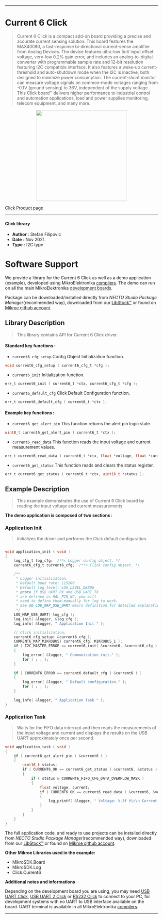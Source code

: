 
---
# Current 6 Click

> Current 6 Click is a compact add-on board providing a precise and accurate current sensing solution. This board features the MAX40080, a fast-response bi-directional current-sense amplifier from Analog Devices. The device features ultra-low 5uV input offset voltage, very-low 0.2% gain error, and includes an analog-to-digital converter with programmable sample rate and 12-bit resolution featuring I2C compatible interface. It also features a wake-up current-threshold and auto-shutdown mode when the I2C is inactive, both designed to minimize power consumption. The current-shunt monitor can measure voltage signals on common-mode voltages ranging from -0.1V (ground sensing) to 36V, independent of the supply voltage. This Click board™ delivers higher performance to industrial control and automation applications, load and power supplies monitoring, telecom equipment, and many more.

<p align="center">
  <img src="https://download.mikroe.com/images/click_for_ide/current6_click.png" height=300px>
</p>

[Click Product page](https://www.mikroe.com/current-6-click)

---


#### Click library

- **Author**        : Stefan Filipovic
- **Date**          : Nov 2021.
- **Type**          : I2C type


# Software Support

We provide a library for the Current 6 Click
as well as a demo application (example), developed using MikroElektronika
[compilers](https://www.mikroe.com/necto-studio).
The demo can run on all the main MikroElektronika [development boards](https://www.mikroe.com/development-boards).

Package can be downloaded/installed directly from *NECTO Studio Package Manager*(recommended way), downloaded from our [LibStock&trade;](https://libstock.mikroe.com) or found on [Mikroe github account](https://github.com/MikroElektronika/mikrosdk_click_v2/tree/master/clicks).

## Library Description

> This library contains API for Current 6 Click driver.

#### Standard key functions :

- `current6_cfg_setup` Config Object Initialization function.
```c
void current6_cfg_setup ( current6_cfg_t *cfg );
```

- `current6_init` Initialization function.
```c
err_t current6_init ( current6_t *ctx, current6_cfg_t *cfg );
```

- `current6_default_cfg` Click Default Configuration function.
```c
err_t current6_default_cfg ( current6_t *ctx );
```

#### Example key functions :

- `current6_get_alert_pin` This function returns the alert pin logic state.
```c
uint8_t current6_get_alert_pin ( current6_t *ctx );
```

- `current6_read_data` This function reads the input voltage and current measurement values.
```c
err_t current6_read_data ( current6_t *ctx, float *voltage, float *current );
```

- `current6_get_status` This function reads and clears the status register.
```c
err_t current6_get_status ( current6_t *ctx, uint16_t *status );
```

## Example Description

> This example demonstrates the use of Current 6 Click board by reading the input voltage and current measurements.

**The demo application is composed of two sections :**

### Application Init

> Initializes the driver and performs the Click default configuration.

```c

void application_init ( void )
{
    log_cfg_t log_cfg;  /**< Logger config object. */
    current6_cfg_t current6_cfg;  /**< Click config object. */

    /** 
     * Logger initialization.
     * Default baud rate: 115200
     * Default log level: LOG_LEVEL_DEBUG
     * @note If USB_UART_RX and USB_UART_TX 
     * are defined as HAL_PIN_NC, you will 
     * need to define them manually for log to work. 
     * See @b LOG_MAP_USB_UART macro definition for detailed explanation.
     */
    LOG_MAP_USB_UART( log_cfg );
    log_init( &logger, &log_cfg );
    log_info( &logger, " Application Init " );

    // Click initialization.
    current6_cfg_setup( &current6_cfg );
    CURRENT6_MAP_MIKROBUS( current6_cfg, MIKROBUS_1 );
    if ( I2C_MASTER_ERROR == current6_init( &current6, &current6_cfg ) ) 
    {
        log_error( &logger, " Communication init." );
        for ( ; ; );
    }
    
    if ( CURRENT6_ERROR == current6_default_cfg ( &current6 ) )
    {
        log_error( &logger, " Default configuration." );
        for ( ; ; );
    }
    
    log_info( &logger, " Application Task " );
}

```

### Application Task

> Waits for the FIFO data interrupt and then reads the measurements of the input voltage and current and displays the results on the USB UART approximately once per second.

```c
void application_task ( void )
{
    if ( current6_get_alert_pin ( &current6 ) )
    {
        uint16_t status;
        if ( CURRENT6_OK == current6_get_status ( &current6, &status ) )
        {
            if ( status & CURRENT6_FIFO_CFG_DATA_OVERFLOW_MASK )
            {
                float voltage, current;
                if ( CURRENT6_OK == current6_read_data ( &current6, &voltage, &current ) )
                {
                    log_printf( &logger, " Voltage: %.3f V\r\n Current: %.3f A\r\n\n", voltage, current );
                }
            }
        }
    }
}
```

The full application code, and ready to use projects can be installed directly from *NECTO Studio Package Manager*(recommended way), downloaded from our [LibStock&trade;](https://libstock.mikroe.com) or found on [Mikroe github account](https://github.com/MikroElektronika/mikrosdk_click_v2/tree/master/clicks).

**Other Mikroe Libraries used in the example:**

- MikroSDK.Board
- MikroSDK.Log
- Click.Current6

**Additional notes and informations**

Depending on the development board you are using, you may need
[USB UART Click](https://www.mikroe.com/usb-uart-click),
[USB UART 2 Click](https://www.mikroe.com/usb-uart-2-click) or
[RS232 Click](https://www.mikroe.com/rs232-click) to connect to your PC, for
development systems with no UART to USB interface available on the board. UART
terminal is available in all MikroElektronika
[compilers](https://shop.mikroe.com/compilers).

---
